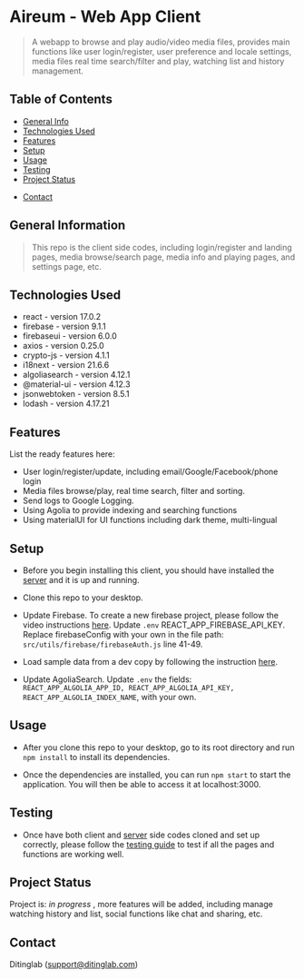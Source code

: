 # Aireum - Web App Client

> A webapp to browse and play audio/video media files, provides main functions like user login/register, user preference and locale settings, media files real time search/filter and play, watching list and history management.

## Table of Contents

- [General Info](#general-information)
- [Technologies Used](#technologies-used)
- [Features](#features)
- [Setup](#setup)
- [Usage](#usage)
- [Testing](#testing)
- [Project Status](#project-status)
<!-- * [Acknowledgements](#acknowledgements) -->
- [Contact](#contact)
<!-- * [License](#license) -->

## General Information

> This repo is the client side codes, including login/register and landing pages, media browse/search page, media info and playing pages, and settings page, etc.

## Technologies Used

- react - version 17.0.2
- firebase - version 9.1.1
- firebaseui - version 6.0.0
- axios - version 0.25.0
- crypto-js - version 4.1.1
- i18next - version 21.6.6
- algoliasearch - version 4.12.1
- @material-ui - version 4.12.3
- jsonwebtoken - version 8.5.1
- lodash - version 4.17.21

## Features

List the ready features here:

- User login/register/update, including email/Google/Facebook/phone login
- Media files browse/play, real time search, filter and sorting.
- Send logs to Google Logging.
- Using Agolia to provide indexing and searching functions
- Using materialUI for UI functions including dark theme, multi-lingual

## Setup

- Before you begin installing this client, you should have installed the [server](https://github.com/Diting-Lab/Aireum_01_Server) and it is up and running.

- Clone this repo to your desktop.

- Update Firebase. To create a new firebase project, please follow the video instructions [here](https://www.youtube.com/watch?v=6juww5Lmvgo). Update `.env` REACT_APP_FIREBASE_API_KEY. Replace firebaseConfig with your own in the file path: `src/utils/firebase/firebaseAuth.js` line 41-49.

- Load sample data from a dev copy by following the instruction [here](https://docs.google.com/document/d/1o7YByBRTI8xCGXIXwd3HKZ55gvsg0yFSsjSnfJJSdDI/edit?usp=sharing).

- Update AgoliaSearch. Update `.env` the fields: `REACT_APP_ALGOLIA_APP_ID, REACT_APP_ALGOLIA_API_KEY, REACT_APP_ALGOLIA_INDEX_NAME`, with your own.

## Usage

- After you clone this repo to your desktop, go to its root directory and run `npm install` to install its dependencies.

- Once the dependencies are installed, you can run `npm start` to start the application. You will then be able to access it at localhost:3000.

## Testing

- Once have both client and [server](https://github.com/Diting-Lab/Aireum_01_Server) side codes cloned and set up correctly, please follow the [testing guide](https://docs.google.com/document/d/1xepbCo5pPROmnnxAJuL6T3_z86CJXICfyPDbyZI7irQ/edit?usp=sharing) to test if all the pages and functions are working well.

## Project Status

Project is: _in progress_ , more features will be added, including manage watching history and list, social functions like chat and sharing, etc.

<!-- ## Acknowledgements
Give credit here.
- This project was inspired by...
- This project was based on [this tutorial](https://www.example.com).
- Many thanks to... -->

## Contact

Ditinglab (support@ditinglab.com)

<!-- Optional -->
<!-- ## License -->
<!-- This project is open source and available under the [... License](). -->

<!-- You don't have to include all sections - just the one's relevant to your project -->
